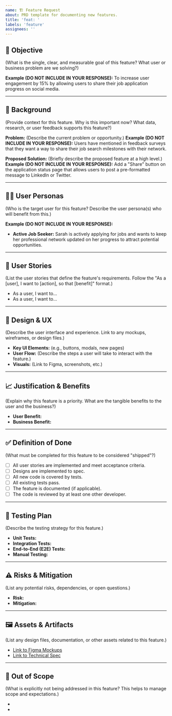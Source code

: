 ```yaml
---
name: 🏗 Feature Request
about: PRD template for documenting new features.
title: 'feat: '
labels: 'feature'
assignees: ''
---
```


## 🎯 Objective

(What is the single, clear, and measurable goal of this feature? What user or business problem are we solving?)

**Example (DO NOT INCLUDE IN YOUR RESPONSE):** To increase user engagement by 15% by allowing users to share their job application progress on social media.

---

## 📝 Background

(Provide context for this feature. Why is this important now? What data, research, or user feedback supports this feature?)

**Problem:**
(Describe the current problem or opportunity.)
**Example (DO NOT INCLUDE IN YOUR RESPONSE):** Users have mentioned in feedback surveys that they want a way to share their job search milestones with their network.

**Proposed Solution:**
(Briefly describe the proposed feature at a high level.)
**Example (DO NOT INCLUDE IN YOUR RESPONSE):** Add a "Share" button on the application status page that allows users to post a pre-formatted message to LinkedIn or Twitter.

---

## 🧑‍💻 User Personas

(Who is the target user for this feature? Describe the user persona(s) who will benefit from this.)

**Example (DO NOT INCLUDE IN YOUR RESPONSE):**

- **Active Job Seeker:** Sarah is actively applying for jobs and wants to keep her professional network updated on her progress to attract potential opportunities.

---

## 📖 User Stories

(List the user stories that define the feature's requirements. Follow the "As a [user], I want to [action], so that [benefit]" format.)

- As a user, I want to...
- As a user, I want to...

---

## 🎨 Design & UX

(Describe the user interface and experience. Link to any mockups, wireframes, or design files.)

- **Key UI Elements:** (e.g., buttons, modals, new pages)
- **User Flow:** (Describe the steps a user will take to interact with the feature.)
- **Visuals:** (Link to Figma, screenshots, etc.)

---

## 📈 Justification & Benefits

(Explain why this feature is a priority. What are the tangible benefits to the user and the business?)

- **User Benefit:**
- **Business Benefit:**

---

## ✅ Definition of Done

(What must be completed for this feature to be considered "shipped"?)

- [ ] All user stories are implemented and meet acceptance criteria.
- [ ] Designs are implemented to spec.
- [ ] All new code is covered by tests.
- [ ] All existing tests pass.
- [ ] The feature is documented (if applicable).
- [ ] The code is reviewed by at least one other developer.

---

## 🧪 Testing Plan

(Describe the testing strategy for this feature.)

- **Unit Tests:**
- **Integration Tests:**
- **End-to-End (E2E) Tests:**
- **Manual Testing:**

---

## ⚠️ Risks & Mitigation

(List any potential risks, dependencies, or open questions.)

- **Risk:**
- **Mitigation:**

---

## 🖼️ Assets & Artifacts

(List any design files, documentation, or other assets related to this feature.)

- [Link to Figma Mockups]()
- [Link to Technical Spec]()

---

## 🚫 Out of Scope

(What is explicitly not being addressed in this feature? This helps to manage scope and expectations.)

-
-
